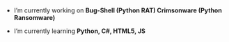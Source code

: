<h3 align="center"></h3>

- I’m currently working on **Bug-Shell (Python RAT) Crimsonware (Python Ransomware)**

- I’m currently learning **Python, C#, HTML5, JS**
</p>
